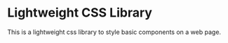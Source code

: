 # Lightweight CSS Library
This is a lightweight css library to style basic components on a web page.